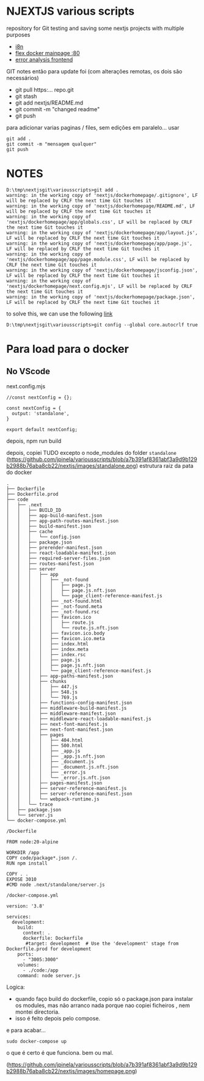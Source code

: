 # NJEXTJS various scripts

repository for Git testing and saving some nextjs projects with multiple purposes

- [i8n](https://github.com/jpinela/variousscripts/tree/main/nextjs/i8n)
- [flex docker mainpage :80](https://github.com/jpinela/variousscripts/tree/main/nextjs/dockerhomepage)
- [error analysis frontend](https://github.com/jpinela/variousscripts/tree/main/nextjs/EAF)

GIT notes
então para update foi (com alterações remotas, os dois são necessários)
- git pull https:... repo.git
- git stash
- git add nextjs/README.md
- git commit -m "changed readme"
- git push

para adicionar varias paginas / files, sem edições em paralelo... usar 
```
git add .
git commit -m "mensagem qualquer"
git push
```


# NOTES

```
D:\tmp\nextjsgit\variousscripts>git add .
warning: in the working copy of 'nextjs/dockerhomepage/.gitignore', LF will be replaced by CRLF the next time Git touches it
warning: in the working copy of 'nextjs/dockerhomepage/README.md', LF will be replaced by CRLF the next time Git touches it
warning: in the working copy of 'nextjs/dockerhomepage/app/globals.css', LF will be replaced by CRLF the next time Git touches it
warning: in the working copy of 'nextjs/dockerhomepage/app/layout.js', LF will be replaced by CRLF the next time Git touches it
warning: in the working copy of 'nextjs/dockerhomepage/app/page.js', LF will be replaced by CRLF the next time Git touches it
warning: in the working copy of 'nextjs/dockerhomepage/app/page.module.css', LF will be replaced by CRLF the next time Git touches it
warning: in the working copy of 'nextjs/dockerhomepage/jsconfig.json', LF will be replaced by CRLF the next time Git touches it
warning: in the working copy of 'nextjs/dockerhomepage/next.config.mjs', LF will be replaced by CRLF the next time Git touches it
warning: in the working copy of 'nextjs/dockerhomepage/package.json', LF will be replaced by CRLF the next time Git touches it
```
to solve this, we can use the following  [link](https://github.com/orgs/community/discussions/66838)
```
D:\tmp\nextjsgit\variousscripts>git config --global core.autocrlf true
```

# Para load para o docker
## No VScode
next.config.mjs
```/** @type {import('next').NextConfig} */
//const nextConfig = {};

const nextConfig = {
  output: 'standalone',
}

export default nextConfig;
```
depois, npm run build

depois, copiei TUDO excepto o node_modules do folder ```standalone```
(https://github.com/jpinela/variousscripts/blob/a7b391af8361abf3a9d9b129b2988b76aba8cb22/nextjs/images/standalone.png)
estrutura raiz da pata do docker
```
.
├── Dockerfile
├── Dockerfile.prod
├── code
│   ├── .next
│   │   ├── BUILD_ID
│   │   ├── app-build-manifest.json
│   │   ├── app-path-routes-manifest.json
│   │   ├── build-manifest.json
│   │   ├── cache
│   │   │   └── config.json
│   │   ├── package.json
│   │   ├── prerender-manifest.json
│   │   ├── react-loadable-manifest.json
│   │   ├── required-server-files.json
│   │   ├── routes-manifest.json
│   │   ├── server
│   │   │   ├── app
│   │   │   │   ├── _not-found
│   │   │   │   │   ├── page.js
│   │   │   │   │   ├── page.js.nft.json
│   │   │   │   │   └── page_client-reference-manifest.js
│   │   │   │   ├── _not-found.html
│   │   │   │   ├── _not-found.meta
│   │   │   │   ├── _not-found.rsc
│   │   │   │   ├── favicon.ico
│   │   │   │   │   ├── route.js
│   │   │   │   │   └── route.js.nft.json
│   │   │   │   ├── favicon.ico.body
│   │   │   │   ├── favicon.ico.meta
│   │   │   │   ├── index.html
│   │   │   │   ├── index.meta
│   │   │   │   ├── index.rsc
│   │   │   │   ├── page.js
│   │   │   │   ├── page.js.nft.json
│   │   │   │   └── page_client-reference-manifest.js
│   │   │   ├── app-paths-manifest.json
│   │   │   ├── chunks
│   │   │   │   ├── 447.js
│   │   │   │   ├── 548.js
│   │   │   │   └── 769.js
│   │   │   ├── functions-config-manifest.json
│   │   │   ├── middleware-build-manifest.js
│   │   │   ├── middleware-manifest.json
│   │   │   ├── middleware-react-loadable-manifest.js
│   │   │   ├── next-font-manifest.js
│   │   │   ├── next-font-manifest.json
│   │   │   ├── pages
│   │   │   │   ├── 404.html
│   │   │   │   ├── 500.html
│   │   │   │   ├── _app.js
│   │   │   │   ├── _app.js.nft.json
│   │   │   │   ├── _document.js
│   │   │   │   ├── _document.js.nft.json
│   │   │   │   ├── _error.js
│   │   │   │   └── _error.js.nft.json
│   │   │   ├── pages-manifest.json
│   │   │   ├── server-reference-manifest.js
│   │   │   ├── server-reference-manifest.json
│   │   │   └── webpack-runtime.js
│   │   └── trace
│   ├── package.json
│   └── server.js
└── docker-compose.yml
```

```/Dockerfile```
```
FROM node:20-alpine

WORKDIR /app
COPY code/package*.json /.
RUN npm install

COPY . .
EXPOSE 3010
#CMD node .next/standalone/server.js
```

```/docker-compose.yml```
```
version: '3.8'

services:
  development:
    build:
      context: .
      dockerfile: Dockerfile
       #target: development  # Use the 'development' stage from Dockerfile.prod for development
    ports:
      - "3005:3000"
    volumes:
      - ./code:/app
    command: node server.js
```
Logica:
- quando faço build do dockerfile, copio só o package.json para instalar os modules, mas não arranco nada porque nao copiei ficheiros , nem montei directoria.
- isso é feito depois pelo compose.

e para acabar...
```
sudo docker-compose up
```
o que é certo é que funciona. bem ou mal.

(https://github.com/jpinela/variousscripts/blob/a7b391af8361abf3a9d9b129b2988b76aba8cb22/nextjs/images/homepage.png)